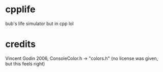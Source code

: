 # cpplife
bub's life simulator but in cpp lol

# credits
Vincent Godin 2006, ConsoleColor.h -> "colors.h" (no license was given, but this feels right)